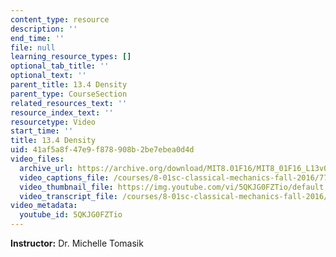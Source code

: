 ```yaml
---
content_type: resource
description: ''
end_time: ''
file: null
learning_resource_types: []
optional_tab_title: ''
optional_text: ''
parent_title: 13.4 Density
parent_type: CourseSection
related_resources_text: ''
resource_index_text: ''
resourcetype: Video
start_time: ''
title: 13.4 Density
uid: 41af5a8f-47e9-f878-908b-2be7ebea0d4d
video_files:
  archive_url: https://archive.org/download/MIT8.01F16/MIT8_01F16_L13v04_360p.mp4
  video_captions_file: /courses/8-01sc-classical-mechanics-fall-2016/776d544a7c3956e09c06fec080c251ee_5QKJG0FZTio.vtt
  video_thumbnail_file: https://img.youtube.com/vi/5QKJG0FZTio/default.jpg
  video_transcript_file: /courses/8-01sc-classical-mechanics-fall-2016/17a4fb8434bb0be25579bd0156d6cd81_5QKJG0FZTio.pdf
video_metadata:
  youtube_id: 5QKJG0FZTio
---
```


**Instructor:** Dr. Michelle Tomasik